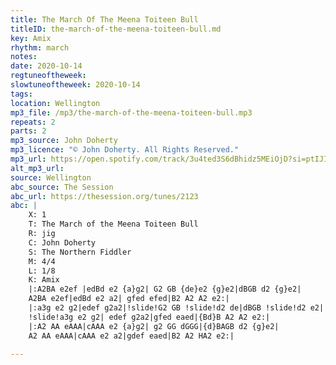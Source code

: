 ```yaml
---
title: The March Of The Meena Toiteen Bull
titleID: the-march-of-the-meena-toiteen-bull.md
key: Amix
rhythm: march
notes:
date: 2020-10-14
regtuneoftheweek:
slowtuneoftheweek: 2020-10-14
tags:
location: Wellington
mp3_file: /mp3/the-march-of-the-meena-toiteen-bull.mp3
repeats: 2
parts: 2
mp3_source: John Doherty
mp3_licence: "© John Doherty. All Rights Reserved."
mp3_url: https://open.spotify.com/track/3u4ted3S6dBhidz5MEiOjD?si=ptIJIjTJSAGVvDRSmh4uwQ
alt_mp3_url: 
source: Wellington
abc_source: The Session
abc_url: https://thesession.org/tunes/2123
abc: |
    X: 1
    T: The March of the Meena Toiteen Bull
    R: jig
    C: John Doherty
    S: The Northern Fiddler
    M: 4/4
    L: 1/8
    K: Amix
    |:A2BA e2ef |edBd e2 {a}g2| G2 GB {de}e2 {g}e2|dBGB d2 {g}e2|
    A2BA e2ef|edBd e2 a2| gfed efed|B2 A2 A2 e2:|
    |:a3g e2 g2|edef g2a2|!slide!G2 GB !slide!d2 de|dBGB !slide!d2 e2|
    !slide!a3g e2 g2| edef g2a2|gfed eaed|{Bd}B A2 A2 e2:|
    |:A2 AA eAAA|cAAA e2 {a}g2| g2 GG dGGG|{d}BAGB d2 {g}e2|
    A2 AA eAAA|cAAA e2 a2|gdef eaed|B2 A2 HA2 e2:|

---
```

